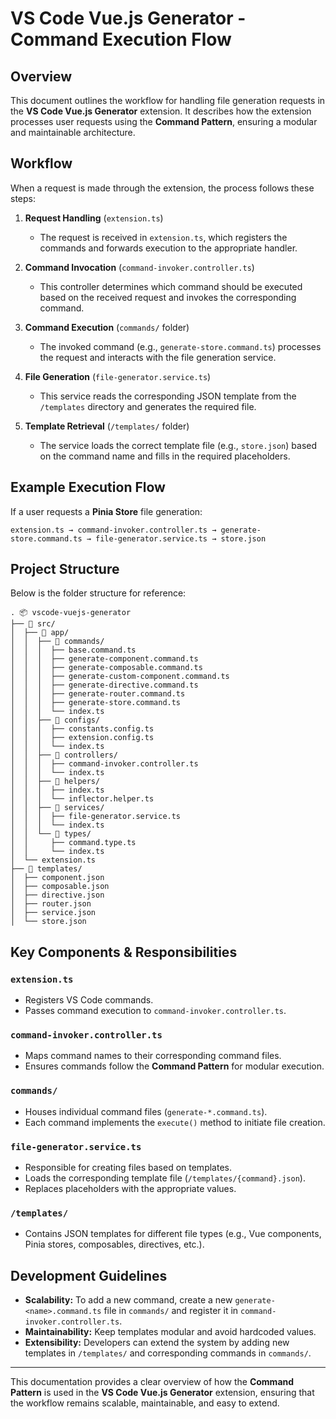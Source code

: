 # VS Code Vue.js Generator - Command Execution Flow

## Overview

This document outlines the workflow for handling file generation requests in the **VS Code Vue.js Generator** extension. It describes how the extension processes user requests using the **Command Pattern**, ensuring a modular and maintainable architecture.

## Workflow

When a request is made through the extension, the process follows these steps:

1. **Request Handling** (`extension.ts`)
   - The request is received in `extension.ts`, which registers the commands and forwards execution to the appropriate handler.

2. **Command Invocation** (`command-invoker.controller.ts`)
   - This controller determines which command should be executed based on the received request and invokes the corresponding command.

3. **Command Execution** (`commands/` folder)
   - The invoked command (e.g., `generate-store.command.ts`) processes the request and interacts with the file generation service.

4. **File Generation** (`file-generator.service.ts`)
   - This service reads the corresponding JSON template from the `/templates` directory and generates the required file.

5. **Template Retrieval** (`/templates/` folder)
   - The service loads the correct template file (e.g., `store.json`) based on the command name and fills in the required placeholders.

## Example Execution Flow

If a user requests a **Pinia Store** file generation:

```plaintext
extension.ts → command-invoker.controller.ts → generate-store.command.ts → file-generator.service.ts → store.json
```

## Project Structure

Below is the folder structure for reference:

```plaintext
. 📦 vscode-vuejs-generator
├── 📂 src/
│  ├── 📂 app/
│  │  ├── 📂 commands/
│  │  │  ├── base.command.ts
│  │  │  ├── generate-component.command.ts
│  │  │  ├── generate-composable.command.ts
│  │  │  ├── generate-custom-component.command.ts
│  │  │  ├── generate-directive.command.ts
│  │  │  ├── generate-router.command.ts
│  │  │  ├── generate-store.command.ts
│  │  │  └── index.ts
│  │  ├── 📂 configs/
│  │  │  ├── constants.config.ts
│  │  │  ├── extension.config.ts
│  │  │  └── index.ts
│  │  ├── 📂 controllers/
│  │  │  ├── command-invoker.controller.ts
│  │  │  └── index.ts
│  │  ├── 📂 helpers/
│  │  │  ├── index.ts
│  │  │  └── inflector.helper.ts
│  │  ├── 📂 services/
│  │  │  ├── file-generator.service.ts
│  │  │  └── index.ts
│  │  └── 📂 types/
│  │     ├── command.type.ts
│  │     └── index.ts
│  └── extension.ts
├── 📂 templates/
│  ├── component.json
│  ├── composable.json
│  ├── directive.json
│  ├── router.json
│  ├── service.json
│  └── store.json
```

## Key Components & Responsibilities

### `extension.ts`

- Registers VS Code commands.
- Passes command execution to `command-invoker.controller.ts`.

### `command-invoker.controller.ts`

- Maps command names to their corresponding command files.
- Ensures commands follow the **Command Pattern** for modular execution.

### `commands/`

- Houses individual command files (`generate-*.command.ts`).
- Each command implements the `execute()` method to initiate file creation.

### `file-generator.service.ts`

- Responsible for creating files based on templates.
- Loads the corresponding template file (`/templates/{command}.json`).
- Replaces placeholders with the appropriate values.

### `/templates/`

- Contains JSON templates for different file types (e.g., Vue components, Pinia stores, composables, directives, etc.).

## Development Guidelines

- **Scalability:** To add a new command, create a new `generate-<name>.command.ts` file in `commands/` and register it in `command-invoker.controller.ts`.
- **Maintainability:** Keep templates modular and avoid hardcoded values.
- **Extensibility:** Developers can extend the system by adding new templates in `/templates/` and corresponding commands in `commands/`.

---

This documentation provides a clear overview of how the **Command Pattern** is used in the **VS Code Vue.js Generator** extension, ensuring that the workflow remains scalable, maintainable, and easy to extend.
